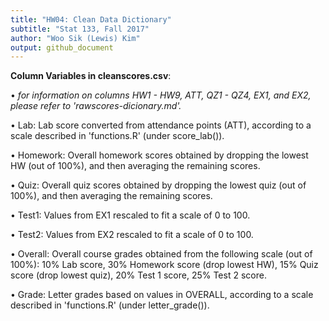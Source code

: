```yaml
---
title: "HW04: Clean Data Dictionary"
subtitle: "Stat 133, Fall 2017"
author: "Woo Sik (Lewis) Kim"
output: github_document
---
```


**Column Variables in cleanscores.csv**:

• _for information on columns HW1 - HW9, ATT, QZ1 - QZ4, EX1, and EX2, please refer to 'rawscores-dicionary.md'._

• Lab: Lab score converted from attendance points (ATT), according to a scale described in 'functions.R' (under score_lab()).

• Homework: Overall homework scores obtained by dropping the lowest HW (out of 100%), and then averaging the remaining scores.

• Quiz: Overall quiz scores obtained by dropping the lowest quiz (out of 100%), and then averaging the remaining scores.

• Test1: Values from EX1 rescaled to fit a scale of 0 to 100.

• Test2: Values from EX2 rescaled to fit a scale of 0 to 100.

• Overall: Overall course grades obtained from the following scale (out of 100%): 10% Lab score, 30% Homework score (drop lowest HW), 15% Quiz score (drop lowest quiz), 20% Test 1 score, 25% Test 2 score.

• Grade: Letter grades based on values in OVERALL, according to a scale described in 'functions.R' (under letter_grade()).
